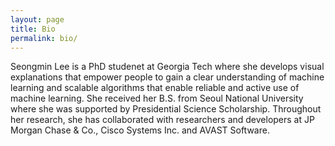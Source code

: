 ```yaml
---
layout: page
title: Bio
permalink: bio/
---
```


Seongmin Lee is a PhD studenet at Georgia Tech where she develops visual explanations that empower people to gain a clear understanding of machine learning and scalable algorithms that enable reliable and active use of machine learning.
She received her B.S. from Seoul National University where she was supported by Presidential Science Scholarship.
Throughout her research, she has collaborated with researchers and developers at JP Morgan Chase & Co., Cisco Systems Inc. and AVAST Software.
